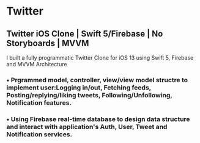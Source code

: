 # Twitter

## Twitter iOS Clone | Swift 5/Firebase | No Storyboards | MVVM

I built a fully programmatic Twitter Clone for iOS 13 using Swift 5, Firebase and MVVM Architecture

### • Prgrammed model, controller, view/view model structre to implement user:Logging in/out,  Fetching feeds,  Posting/replying/liking tweets, Following/Unfollowing, Notification features.
### • Using Firebase real-time database to design data structure and interact with application's Auth, User, Tweet and Notification services. 
